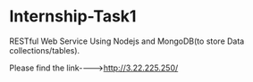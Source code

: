# Internship-Task1
RESTful Web Service Using Nodejs and MongoDB(to store Data collections/tables).


Please find the link---->http://3.22.225.250/
